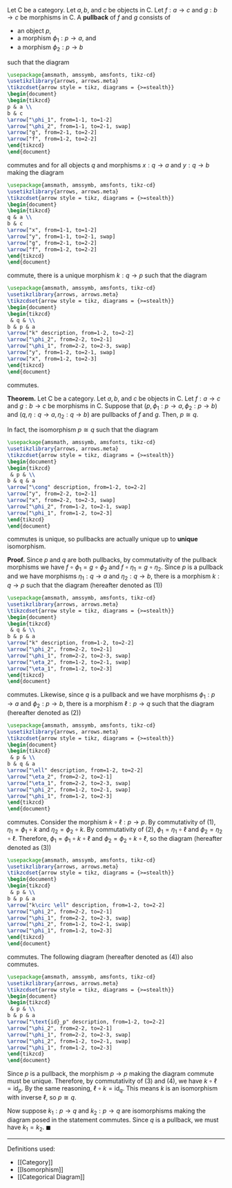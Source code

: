 Let $\mathsf{C}$ be a category. Let $a,b,$ and $c$ be objects in $\mathsf{C}$. Let $f:a\to c$ and $g:b\to c$ be morphisms in $\mathsf{C}$. A **pullback** of $f$ and $g$ consists of
- an object $p$,
- a morphism $\phi_{1}:p\to a$, and
- a morphism $\phi_{2}:p\to b$

such that the diagram

```tikz
\usepackage{amsmath, amssymb, amsfonts, tikz-cd}
\usetikzlibrary{arrows, arrows.meta}
\tikzcdset{arrow style = tikz, diagrams = {>=stealth}}
\begin{document}
\begin{tikzcd}
p & a \\
b & c
\arrow["\phi_1", from=1-1, to=1-2]
\arrow["\phi_2", from=1-1, to=2-1, swap]
\arrow["g", from=2-1, to=2-2]
\arrow["f", from=1-2, to=2-2]
\end{tikzcd}
\end{document}
```

commutes and for all objects $q$ and morphisms $x:q\to a$ and $y:q\to b$ making the diagram

```tikz
\usepackage{amsmath, amssymb, amsfonts, tikz-cd}
\usetikzlibrary{arrows, arrows.meta}
\tikzcdset{arrow style = tikz, diagrams = {>=stealth}}
\begin{document}
\begin{tikzcd}
q & a \\
b & c
\arrow["x", from=1-1, to=1-2]
\arrow["y", from=1-1, to=2-1, swap]
\arrow["g", from=2-1, to=2-2]
\arrow["f", from=1-2, to=2-2]
\end{tikzcd}
\end{document}
```

commute, there is a unique morphism $k:q\to p$ such that the diagram

```tikz
\usepackage{amsmath, amssymb, amsfonts, tikz-cd}
\usetikzlibrary{arrows, arrows.meta}
\tikzcdset{arrow style = tikz, diagrams = {>=stealth}}
\begin{document}
\begin{tikzcd}
 & q & \\
b & p & a
\arrow["k" description, from=1-2, to=2-2]
\arrow["\phi_2", from=2-2, to=2-1]
\arrow["\phi_1", from=2-2, to=2-3, swap]
\arrow["y", from=1-2, to=2-1, swap]
\arrow["x", from=1-2, to=2-3]
\end{tikzcd}
\end{document}
```

commutes.

**Theorem.** Let $\mathsf{C}$ be a category. Let $a,b,$ and $c$ be objects in $\mathsf{C}$. Let $f:a\to c$ and $g:b\to c$ be morphisms in $\mathsf{C}$. Suppose that $(p,\phi_{1}:p\to a,\phi_{2}:p\to b)$ and $(q,\eta:q\to a,\eta_{2}:q\to b)$ are pullbacks of $f$ and $g$. Then, $p\cong q$.

In fact, the isomorphism $p\cong q$ such that the diagram 

```tikz
\usepackage{amsmath, amssymb, amsfonts, tikz-cd}
\usetikzlibrary{arrows, arrows.meta}
\tikzcdset{arrow style = tikz, diagrams = {>=stealth}}
\begin{document}
\begin{tikzcd}
 & p & \\
b & q & a
\arrow["\cong" description, from=1-2, to=2-2]
\arrow["y", from=2-2, to=2-1]
\arrow["x", from=2-2, to=2-3, swap]
\arrow["\phi_2", from=1-2, to=2-1, swap]
\arrow["\phi_1", from=1-2, to=2-3]
\end{tikzcd}
\end{document}
```

commutes is unique, so pullbacks are actually unique up to **unique** isomorphism.

**Proof.** Since $p$ and $q$ are both pullbacks, by commutativity of the pullback morphisms we have $f\circ\phi_{1}=g\circ \phi_{2}$ and $f\circ \eta_{1}=g\circ \eta_{2}$. Since $p$ is a pullback and we have morphisms $\eta_{1}:q\to a$ and $\eta_{2}:q\to b$, there is a morphism $k:q\to p$ such that the diagram (hereafter denoted as (1)) 

```tikz
\usepackage{amsmath, amssymb, amsfonts, tikz-cd}
\usetikzlibrary{arrows, arrows.meta}
\tikzcdset{arrow style = tikz, diagrams = {>=stealth}}
\begin{document}
\begin{tikzcd}
 & q & \\
b & p & a
\arrow["k" description, from=1-2, to=2-2]
\arrow["\phi_2", from=2-2, to=2-1]
\arrow["\phi_1", from=2-2, to=2-3, swap]
\arrow["\eta_2", from=1-2, to=2-1, swap]
\arrow["\eta_1", from=1-2, to=2-3]
\end{tikzcd}
\end{document}
```

commutes. Likewise, since $q$ is a pullback and we have morphisms $\phi_{1}:p\to a$ and $\phi_{2}:p\to b$, there is a morphism $\ell:p\to q$ such that the diagram (hereafter denoted as (2))

```tikz
\usepackage{amsmath, amssymb, amsfonts, tikz-cd}
\usetikzlibrary{arrows, arrows.meta}
\tikzcdset{arrow style = tikz, diagrams = {>=stealth}}
\begin{document}
\begin{tikzcd}
 & p & \\
b & q & a
\arrow["\ell" description, from=1-2, to=2-2]
\arrow["\eta_2", from=2-2, to=2-1]
\arrow["\eta_1", from=2-2, to=2-3, swap]
\arrow["\phi_2", from=1-2, to=2-1, swap]
\arrow["\phi_1", from=1-2, to=2-3]
\end{tikzcd}
\end{document}
```

commutes. Consider the morphism $k\circ \ell:p\to p$. By commutativity of $(1)$, $\eta_{1}=\phi_{1}\circ k$ and $\eta_{2}=\phi_{2}\circ k$. By commutativity of $(2)$, $\phi_{1}=\eta_{1}\circ\ell$ and $\phi_{2}=\eta_{2}\circ\ell$. Therefore, $\phi_{1}=\phi_{1}\circ k\circ \ell$ and $\phi_{2}=\phi_{2}\circ k\circ \ell$, so the diagram (hereafter denoted as (3))

```tikz
\usepackage{amsmath, amssymb, amsfonts, tikz-cd}
\usetikzlibrary{arrows, arrows.meta}
\tikzcdset{arrow style = tikz, diagrams = {>=stealth}}
\begin{document}
\begin{tikzcd}
 & p & \\
b & p & a
\arrow["k\circ \ell" description, from=1-2, to=2-2]
\arrow["\phi_2", from=2-2, to=2-1]
\arrow["\phi_1", from=2-2, to=2-3, swap]
\arrow["\phi_2", from=1-2, to=2-1, swap]
\arrow["\phi_1", from=1-2, to=2-3]
\end{tikzcd}
\end{document}
```

commutes. The following diagram (hereafter denoted as (4)) also commutes.

```tikz
\usepackage{amsmath, amssymb, amsfonts, tikz-cd}
\usetikzlibrary{arrows, arrows.meta}
\tikzcdset{arrow style = tikz, diagrams = {>=stealth}}
\begin{document}
\begin{tikzcd}
 & p & \\
b & p & a
\arrow["\text{id}_p" description, from=1-2, to=2-2]
\arrow["\phi_2", from=2-2, to=2-1]
\arrow["\phi_1", from=2-2, to=2-3, swap]
\arrow["\phi_2", from=1-2, to=2-1, swap]
\arrow["\phi_1", from=1-2, to=2-3]
\end{tikzcd}
\end{document}
```

Since $p$ is a pullback, the morphism $p\to p$ making the diagram commute must be unique. Therefore, by commutativity of (3) and (4), we have $k\circ\ell=\text{id}_{p}$. By the same reasoning, $\ell\circ k=\text{id}_{q}$. This means $k$ is an isomorphism with inverse $\ell$, so $p\cong q$.

Now suppose $k_{1}:p\to q$ and $k_{2}:p\to q$ are isomorphisms making the diagram posed in the statement commutes. Since $q$ is a pullback, we must have $k_{1}=k_{2}$. $\blacksquare$
***
Definitions used:
- [[Category]]
- [[Isomorphism]]
- [[Categorical Diagram]]